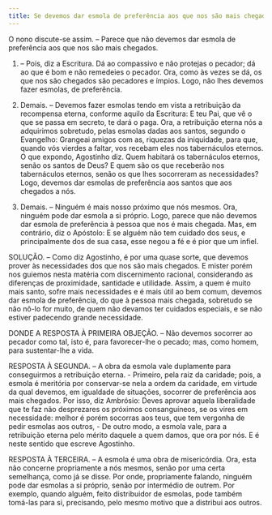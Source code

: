 ```yaml
---
title: Se devemos dar esmola de preferência aos que nos são mais chegados
---
```


O nono discute-se assim. – Parece que não devemos dar esmola de preferência aos que nos são mais chegados.  

1. – Pois, diz a Escritura. Dá ao compassivo e não protejas o pecador; dá ao que é bom e não remedeies o pecador. Ora, como às vezes se dá, os que nos são chegados são pecadores e ímpios. Logo, não lhes devemos fazer esmolas, de preferência.  

2. Demais. – Devemos fazer esmolas tendo em vista a retribuição da recompensa eterna, conforme aquilo da Escritura: E teu Pai, que vê o que se passa em secreto, te dará o paga. Ora, a retribuição eterna nós a adquirimos sobretudo, pelas esmolas dadas aos santos, segundo o Evangelho: Grangeai amigos com as, riquezas da iniquidade, para que, quando vós vierdes a faltar, vos recebam eles nos tabernáculos eternos. O que expondo, Agostinho diz. Quem habitará os tabernáculos eternos, senão os santos de Deus? E quem são os que receberão nos tabernáculos eternos, senão os que lhes socorreram as necessidades? Logo, devemos dar esmolas de preferência aos santos que aos chegados a nós.  

3. Demais. – Ninguém é mais nosso próximo que nós mesmos. Ora, ninguém pode dar esmola a si próprio. Logo, parece que não devemos dar esmola de preferência à pessoa que nos é mais chegada.  Mas, em contrário, diz o Apóstolo: E se alguém não tem cuidado dos seus, e principalmente dos de sua casa, esse negou a fé e é pior que um infiel.  

SOLUÇÃO. – Como diz Agostinho, é por uma quase sorte, que devemos prover às necessidades dos que nos são mais chegados. E mister porém nos guiemos nesta matéria com discernimento racional, considerando as diferenças de proximidade, santidade e utilidade. Assim, a quem é muito mais santo, sofre mais necessidades e é mais útil ao bem comum, devemos dar esmola de preferência, do que à pessoa mais chegada, sobretudo se não nô-lo for muito, de quem não devamos ter cuidados especiais, e se não estiver padecendo grande necessidade. 

DONDE A RESPOSTA À PRIMEIRA OBJEÇÃO. – Não devemos socorrer ao pecador como tal, isto é, para favorecer-lhe o pecado; mas, como homem, para sustentar-lhe a vida.  

RESPOSTA À SEGUNDA. – A obra da esmola vale duplamente para conseguirmos a retribuição eterna. - Primeiro, pela raiz da caridade; pois, a esmola é meritória por conservar-se nela a ordem da caridade, em virtude da qual devemos, em igualdade de situações, socorrer de preferência aos mais chegados. Por isso, diz Ambrósio: Deves aprovar aquela liberalidade que te faz não desprezares os próximos consanguíneos, se os vires em necessidade: melhor é porém socorras aos teus, que tem vergonha de pedir esmolas aos outros, - De outro modo, a esmola vale, para a retribuição eterna pelo mérito daquele a quem damos, que ora por nós. E é neste sentido que escreve Agostinho.  

RESPOSTA À TERCEIRA. – A esmola é uma obra de misericórdia. Ora, esta não concerne propriamente a nós mesmos, senão por uma certa semelhança, como já se disse. Por onde, propriamente falando, ninguém pode dar esmolas a si próprio, senão por intermédio de outrem. Por exemplo, quando alguém, feito distribuidor de esmolas, pode também tomá-las para si, precisando, pelo mesmo motivo que a distribui aos outros.